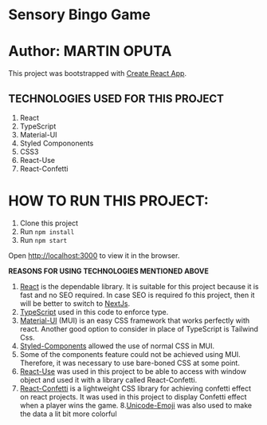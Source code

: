 # Sensory Bingo Game

# Author: MARTIN OPUTA

This project was bootstrapped with [Create React App](https://github.com/facebook/create-react-app).

## TECHNOLOGIES USED FOR THIS PROJECT

1. React
2. TypeScript
3. Material-UI
4. Styled Compononents
5. CSS3
6. React-Use
7. React-Confetti

# HOW TO RUN THIS PROJECT:
1. Clone this project
2. Run `npm install`
3. Run `npm start`

Open [http://localhost:3000](http://localhost:3000) to view it in the browser.


**REASONS FOR USING TECHNOLOGIES MENTIONED ABOVE**
1. [React](https://reactjs.org/) is the dependable library. It is suitable for this project because it is fast and no SEO required. 
In case SEO is required fo this project, then it will be better to switch to [NextJs](https://nextjs.org/).
2. [TypeScript](https://www.typescriptlang.org/) used in this code to enforce type.
3. [Material-UI](https://mui.com/) (MUI) is an easy CSS framework that works perfectly with react. 
Another good option to consider in place of TypeScript is Tailwind Css.
4. [Styled-Components](https://styled-components.com/) allowed the use of normal CSS  in MUI.
5. Some of the components feature could not be achieved using MUI. Therefore, it was necessary to use bare-boned CSS at some point.
6. [React-Use](https://www.npmjs.com/package/react-use) was used in this project to be able to access with window object and used it with a library called React-Confetti.
7. [React-Confetti](https://www.npmjs.com/package/react-confetti) is a lightweight CSS library for achieving confetti effect on react projects. It was used in this project to display Confetti effect when a player wins the game.
8.[Unicode-Emoji](https://unicode.org/emoji/charts/full-emoji-list.html) was also used to make the data a lit bit more colorful 